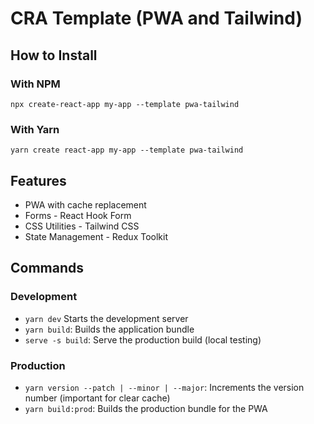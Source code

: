 # CRA Template (PWA and Tailwind)

## How to Install

### With NPM

`npx create-react-app my-app --template pwa-tailwind`

### With Yarn

`yarn create react-app my-app --template pwa-tailwind`

## Features

- PWA with cache replacement
- Forms - React Hook Form
- CSS Utilities - Tailwind CSS
- State Management - Redux Toolkit

## Commands

### Development

- `yarn dev` Starts the development server
- `yarn build`: Builds the application bundle
- `serve -s build`: Serve the production build (local testing)

### Production

- `yarn version --patch | --minor | --major`: Increments the version number (important for clear cache)
- `yarn build:prod`: Builds the production bundle for the PWA
